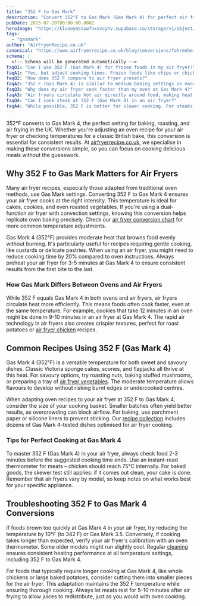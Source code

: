 ```yaml
---
title: "352 F to Gas Mark"
description: "Convert 352°F to Gas Mark (Gas Mark 4) for perfect air fryer and oven cooking. Includes UK conversion charts and temperature tips."
pubDate: 2025-07-20T00:00:00.000Z
heroImage: "https://klueoymssxwfnxsvcyhv.supabase.co/storage/v1/object/public/Shmucket/352-f-to-gas-mark.png"
tags:
  - "gasmark"
author: "AirFryerRecipe.co.uk"
canonical: "https://www.airfryerrecipe.co.uk/blog/conversions/fahrenheit-to-gas-mark/352-f-to-gas-mark"
schema: |
  <!-- Schema will be generated automatically -->
faqQ1: "Can I use 352 F (Gas Mark 4) for frozen foods in my air fryer?"
faqA1: "Yes, but adjust cooking times. Frozen foods like chips or chicken nuggets cook well at Gas Mark 4 (352 F), but may need 2-3 extra minutes compared to fresh. Always check packaging for specific air fryer instructions."
faqQ2: "How does 352 F compare to air fryer presets?"
faqA2: "352 F (Gas Mark 4) is similar to medium baking settings on many air fryers. If your model has numbered presets, it typically aligns with setting 4 or 5. Always refer to your manual for exact equivalents."
faqQ3: "Why does my air fryer cook faster than my oven at Gas Mark 4?"
faqA3: "Air fryers circulate hot air directly around food, making heat transfer more efficient than conventional ovens. At 352 F (Gas Mark 4), this means 15-20% faster cooking times for most recipes."
faqQ4: "Can I cook steak at 352 F (Gas Mark 4) in an air fryer?"
faqA4: "While possible, 352 F is better for slower cooking. For steaks, start at Gas Mark 4 to render fat, then finish at Gas Mark 6 (400 F) for searing. This mimics traditional pan-to-oven methods."
---
```

<p>352°F converts to Gas Mark 4, the perfect setting for baking, roasting, and air frying in the UK. Whether you're adjusting an oven recipe for your air fryer or checking temperatures for a classic British bake, this conversion is essential for consistent results. At <a href=https://www.airfryerrecipe.co.uk>airfryerrecipe.co.uk</a>, we specialise in making these conversions simple, so you can focus on cooking delicious meals without the guesswork.</p>

<h2>Why 352 F to Gas Mark Matters for Air Fryers</h2>
<p>Many air fryer recipes, especially those adapted from traditional oven methods, use Gas Mark settings. Converting 352 F to Gas Mark 4 ensures your air fryer cooks at the right intensity. This temperature is ideal for cakes, cookies, and even roasted vegetables. If you're using a dual-function air fryer with convection settings, knowing this conversion helps replicate oven baking precisely. Check our <a href=https://www.airfryerrecipe.co.uk/air-fryer-conversion-chart>air fryer conversion chart</a> for more common temperature adjustments.</p>
<p>Gas Mark 4 (352°F) provides moderate heat that browns food evenly without burning. It's particularly useful for recipes requiring gentle cooking, like custards or delicate pastries. When using an air fryer, you might need to reduce cooking time by 20% compared to oven instructions. Always preheat your air fryer for 3-5 minutes at Gas Mark 4 to ensure consistent results from the first bite to the last.</p>

<h3>How Gas Mark Differs Between Ovens and Air Fryers</h3>
<p>While 352 F equals Gas Mark 4 in both ovens and air fryers, air fryers circulate heat more efficiently. This means foods often cook faster, even at the same temperature. For example, cookies that take 12 minutes in an oven might be done in 9-10 minutes in an air fryer at Gas Mark 4. The rapid air technology in air fryers also creates crispier textures, perfect for roast potatoes or <a href=https://www.airfryerrecipe.co.uk/recipe-category/chicken>air fryer chicken</a> recipes.</p>

<h2>Common Recipes Using 352 F (Gas Mark 4)</h2>
<p>Gas Mark 4 (352°F) is a versatile temperature for both sweet and savoury dishes. Classic Victoria sponge cakes, scones, and flapjacks all thrive at this heat. For savoury options, try roasting nuts, baking stuffed mushrooms, or preparing a tray of <a href=https://www.airfryerrecipe.co.uk/recipe-category/vegetables>air fryer vegetables</a>. The moderate temperature allows flavours to develop without risking burnt edges or undercooked centres.</p>
<p>When adapting oven recipes to your air fryer at 352 F to Gas Mark 4, consider the size of your cooking basket. Smaller batches often yield better results, as overcrowding can block airflow. For baking, use parchment paper or silicone liners to prevent sticking. Our <a href=https://www.airfryerrecipe.co.uk/recipes>recipe collection</a> includes dozens of Gas Mark 4-tested dishes optimised for air fryer cooking.</p>

<h3>Tips for Perfect Cooking at Gas Mark 4</h3>
<p>To master 352 F (Gas Mark 4) in your air fryer, always check food 2-3 minutes before the suggested cooking time ends. Use an instant-read thermometer for meats – chicken should reach 75°C internally. For baked goods, the skewer test still applies: if it comes out clean, your cake is done. Remember that air fryers vary by model, so keep notes on what works best for your specific appliance.</p>

<h2>Troubleshooting 352 F to Gas Mark 4 Conversions</h2>
<p>If foods brown too quickly at Gas Mark 4 in your air fryer, try reducing the temperature by 10°F (to 342 F) or Gas Mark 3.5. Conversely, if cooking takes longer than expected, verify your air fryer's calibration with an oven thermometer. Some older models might run slightly cool. Regular <a href=https://www.airfryerrecipe.co.uk/air-fryer-cleaner>cleaning</a> ensures consistent heating performance at all temperature settings, including 352 F to Gas Mark 4.</p>
<p>For foods that typically require longer cooking at Gas Mark 4, like whole chickens or large baked potatoes, consider cutting them into smaller pieces for the air fryer. This adaptation maintains the 352 F temperature while ensuring thorough cooking. Always let meats rest for 5-10 minutes after air frying to allow juices to redistribute, just as you would with oven cooking.</p>
